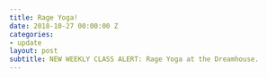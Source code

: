 ```yaml
---
title: Rage Yoga!
date: 2018-10-27 00:00:00 Z
categories:
- update
layout: post
subtitle: NEW WEEKLY CLASS ALERT: Rage Yoga at the Dreamhouse.
---
```

